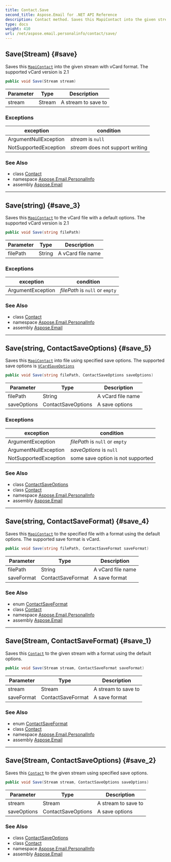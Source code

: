 ```yaml
---
title: Contact.Save
second_title: Aspose.Email for .NET API Reference
description: Contact method. Saves this MapiContact into the given stream with vCard format. The supported vCard version is 2.1
type: docs
weight: 410
url: /net/aspose.email.personalinfo/contact/save/
---
```

## Save(Stream) {#save}

Saves this [`MapiContact`](../../../aspose.email.mapi/mapicontact/) into the given stream with vCard format. The supported vCard version is 2.1

```csharp
public void Save(Stream stream)
```

| Parameter | Type | Description |
| --- | --- | --- |
| stream | Stream | A stream to save to |

### Exceptions

| exception | condition |
| --- | --- |
| ArgumentNullException | *stream* is `null` |
| NotSupportedException | *stream* does not support writing |

### See Also

* class [Contact](../)
* namespace [Aspose.Email.PersonalInfo](../../contact/)
* assembly [Aspose.Email](../../../)

---

## Save(string) {#save_3}

Saves this [`MapiContact`](../../../aspose.email.mapi/mapicontact/) to the vCard file with a default options. The supported vCard version is 2.1

```csharp
public void Save(string filePath)
```

| Parameter | Type | Description |
| --- | --- | --- |
| filePath | String | A vCard file name |

### Exceptions

| exception | condition |
| --- | --- |
| ArgumentException | *filePath* is `null` or `empty` |

### See Also

* class [Contact](../)
* namespace [Aspose.Email.PersonalInfo](../../contact/)
* assembly [Aspose.Email](../../../)

---

## Save(string, ContactSaveOptions) {#save_5}

Saves this [`MapiContact`](../../../aspose.email.mapi/mapicontact/) into file using specified save options. The supported save options is [`VCardSaveOptions`](../../../aspose.email.personalinfo.vcard/vcardsaveoptions/)

```csharp
public void Save(string filePath, ContactSaveOptions saveOptions)
```

| Parameter | Type | Description |
| --- | --- | --- |
| filePath | String | A vCard file name |
| saveOptions | ContactSaveOptions | A save options |

### Exceptions

| exception | condition |
| --- | --- |
| ArgumentException | *filePath* is `null` or `empty` |
| ArgumentNullException | *saveOptions* is `null` |
| NotSupportedException | some save option is not supported |

### See Also

* class [ContactSaveOptions](../../../aspose.email.mapi/contactsaveoptions/)
* class [Contact](../)
* namespace [Aspose.Email.PersonalInfo](../../contact/)
* assembly [Aspose.Email](../../../)

---

## Save(string, ContactSaveFormat) {#save_4}

Saves this [`MapiContact`](../../../aspose.email.mapi/mapicontact/) to the specified file with a format using the default options. The supported save format is vCard.

```csharp
public void Save(string filePath, ContactSaveFormat saveFormat)
```

| Parameter | Type | Description |
| --- | --- | --- |
| filePath | String | A vCard file name |
| saveFormat | ContactSaveFormat | A save format |

### See Also

* enum [ContactSaveFormat](../../../aspose.email.mapi/contactsaveformat/)
* class [Contact](../)
* namespace [Aspose.Email.PersonalInfo](../../contact/)
* assembly [Aspose.Email](../../../)

---

## Save(Stream, ContactSaveFormat) {#save_1}

Saves this [`Contact`](../) to the given stream with a format using the default options.

```csharp
public void Save(Stream stream, ContactSaveFormat saveFormat)
```

| Parameter | Type | Description |
| --- | --- | --- |
| stream | Stream | A stream to save to |
| saveFormat | ContactSaveFormat | A save format |

### See Also

* enum [ContactSaveFormat](../../../aspose.email.mapi/contactsaveformat/)
* class [Contact](../)
* namespace [Aspose.Email.PersonalInfo](../../contact/)
* assembly [Aspose.Email](../../../)

---

## Save(Stream, ContactSaveOptions) {#save_2}

Saves this [`Contact`](../) to the given stream using specified save options.

```csharp
public void Save(Stream stream, ContactSaveOptions saveOptions)
```

| Parameter | Type | Description |
| --- | --- | --- |
| stream | Stream | A stream to save to |
| saveOptions | ContactSaveOptions | A save options |

### See Also

* class [ContactSaveOptions](../../../aspose.email.mapi/contactsaveoptions/)
* class [Contact](../)
* namespace [Aspose.Email.PersonalInfo](../../contact/)
* assembly [Aspose.Email](../../../)


